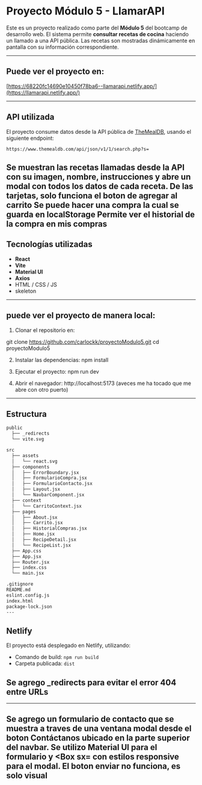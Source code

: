 
# Proyecto Módulo 5 - LlamarAPI

Este es un proyecto realizado como parte del **Módulo 5** del bootcamp de desarrollo web. El sistema permite **consultar recetas de cocina** haciendo un llamado a una API pública. Las recetas son mostradas dinámicamente en pantalla con su información correspondiente.

---

## Puede ver el proyecto en:
 
[https://68220fc14690e10450f78ba6--llamarapi.netlify.app/](https://llamarapi.netlify.app/)

---

## API utilizada

El proyecto consume datos desde la API pública de [TheMealDB](https://www.themealdb.com/), usando el siguiente endpoint:

```
https://www.themealdb.com/api/json/v1/1/search.php?s=
```

Se muestran las recetas llamadas desde la API con su imagen, nombre, instrucciones y abre un modal con todos los datos de cada receta.
De las tarjetas, solo funciona el boton de agregar al carrito
Se puede hacer una compra la cual se guarda en localStorage
Permite ver el historial de la compra en mis compras
---

## Tecnologías utilizadas

- **React**
- **Vite**
- **Material UI**
- **Axios**
- HTML / CSS / JS
- skeleton
---

## puede ver el proyecto de manera local:

1. Clonar el repositorio en:

git clone https://github.com/carlockk/proyectoModulo5.git
cd proyectoModulo5

2. Instalar las dependencias:
npm install

3. Ejecutar el proyecto:
npm run dev

4. Abrir el navegador:
http://localhost:5173 (aveces me ha tocado que me abre con otro puerto)

---
## Estructura

```txt
public
  ├── _redirects
  └── vite.svg

src
  ├── assets
  │   └── react.svg
  ├── components
  │   ├── ErrorBoundary.jsx
  │   ├── FormularioCompra.jsx
  │   ├── FormularioContacto.jsx
  │   ├── Layout.jsx
  │   └── NavbarComponent.jsx
  ├── context
  │   └── CarritoContext.jsx
  ├── pages
  │   ├── About.jsx
  │   ├── Carrito.jsx
  │   ├── HistorialCompras.jsx
  │   ├── Home.jsx
  │   ├── RecipeDetail.jsx
  │   └── RecipeList.jsx
  ├── App.css
  ├── App.jsx
  ├── Router.jsx
  ├── index.css
  └── main.jsx

.gitignore  
README.md  
eslint.config.js  
index.html  
package-lock.json  
---
```

## Netlify

El proyecto está desplegado en Netlify, utilizando:
- Comando de build: `npm run build`
- Carpeta publicada: `dist`


Se agrego _redirects para evitar el error 404 entre URLs
---
---
Se agrego un formulario de contacto que se muestra a traves de una ventana modal desde el boton Contáctanos ubicado en la parte superior del navbar.
Se utilizo Material UI para el formulario y  <Box sx= con estilos responsive para el modal.
El boton enviar no funciona, es solo visual
---

